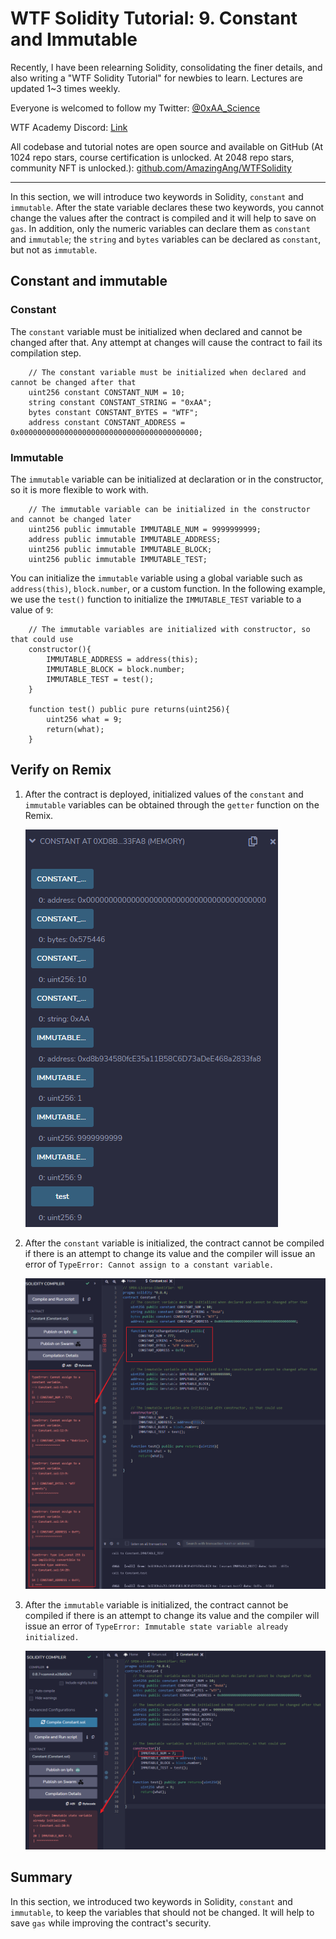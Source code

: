 # WTF Solidity Tutorial: 9. Constant and Immutable

Recently, I have been relearning Solidity, consolidating the finer details, and also writing a "WTF Solidity Tutorial" for newbies to learn. Lectures are updated 1~3 times weekly. 

Everyone is welcomed to follow my Twitter: [@0xAA_Science](https://twitter.com/0xAA_Science)

WTF Academy Discord: [Link](https://discord.gg/5akcruXrsk)

All codebase and tutorial notes are open source and available on GitHub (At 1024 repo stars, course certification is unlocked. At 2048 repo stars, community NFT is unlocked.): [github.com/AmazingAng/WTFSolidity](https://github.com/AmazingAng/WTFSolidity)

-----

In this section, we will introduce two keywords in Solidity, `constant` and `immutable`. After the state variable declares these two keywords, you cannot change the values after the contract is compiled and it will help to save on `gas`. In addition, only the numeric variables can declare them as `constant` and `immutable`; the `string` and `bytes` variables can be declared as `constant`, but not as `immutable`.

## Constant and immutable

### Constant

The `constant` variable must be initialized when declared and cannot be changed after that. Any attempt at changes will cause the contract to fail its compilation step. 

``` solidity
    // The constant variable must be initialized when declared and cannot be changed after that
    uint256 constant CONSTANT_NUM = 10;
    string constant CONSTANT_STRING = "0xAA";
    bytes constant CONSTANT_BYTES = "WTF";
    address constant CONSTANT_ADDRESS = 0x0000000000000000000000000000000000000000;
```

### Immutable

The `immutable` variable can be initialized at declaration or in the constructor, so it is more flexible to work with.

``` solidity
    // The immutable variable can be initialized in the constructor and cannot be changed later
    uint256 public immutable IMMUTABLE_NUM = 9999999999;
    address public immutable IMMUTABLE_ADDRESS;
    uint256 public immutable IMMUTABLE_BLOCK;
    uint256 public immutable IMMUTABLE_TEST;
```

You can initialize the `immutable` variable using a global variable such as `address(this)`, `block.number`, or a custom function. In the following example, we use the `test()` function to initialize the `IMMUTABLE_TEST` variable to a value of `9`:

``` solidity
    // The immutable variables are initialized with constructor, so that could use
    constructor(){
        IMMUTABLE_ADDRESS = address(this);
        IMMUTABLE_BLOCK = block.number;
        IMMUTABLE_TEST = test();
    }

    function test() public pure returns(uint256){
        uint256 what = 9;
        return(what);
    }
```


## Verify on Remix

1. After the contract is deployed, initialized values of the `constant` and `immutable` variables can be obtained through the `getter` function on the Remix. 

   ![9-1.png](./img/9-1.png)   
   
2. After the `constant` variable is initialized, the contract cannot be compiled if there is an attempt to change its value and the compiler will issue an error of `TypeError: Cannot assign to a constant variable.`

   ![9-2.png](./img/9-2.png)   
   
3. After the `immutable` variable is initialized, the contract cannot be compiled if there is an attempt to change its value and the compiler will issue an error of `TypeError: Immutable state variable already initialized.`

   ![9-3.png](./img/9-3.png)

## Summary

In this section, we introduced two keywords in Solidity, `constant` and `immutable`, to keep the variables that should not be changed. It will help to save `gas` while improving the contract's security.


